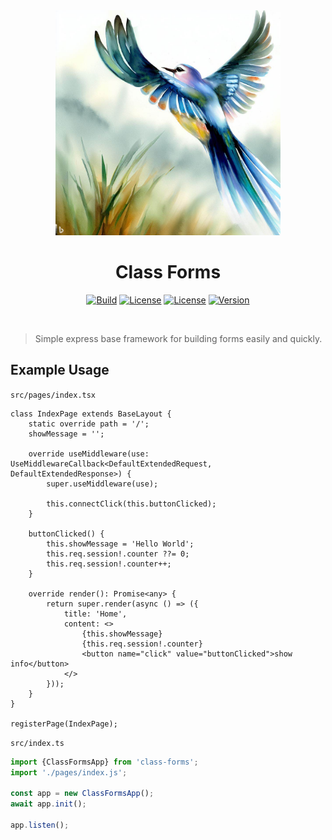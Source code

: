 <div align="center">
    <img alt="Logo" src="https://raw.githubusercontent.com/ido-pluto/class-forms/main/demo/freedom.jpg" width="360px"/>
    <h1>Class Forms</h1>
</div>

<div align="center">

[![Build](https://github.com/ido-pluto/class-forms/actions/workflows/build.yml/badge.svg)](https://github.com/ido-pluto/class-forms/actions/workflows/build.yml)
[![License](https://badgen.net/badge/color/MIT/green?label=license)](https://www.npmjs.com/package/class-forms)
[![License](https://badgen.net/badge/color/TypeScript/blue?label=types)](https://www.npmjs.com/package/class-forms)
[![Version](https://badgen.net/npm/v/class-forms)](https://www.npmjs.com/package/class-forms)

</div>
<br />

> Simple express base framework for building forms easily and quickly.

## Example Usage

`src/pages/index.tsx`

```tsx
class IndexPage extends BaseLayout {
    static override path = '/';
    showMessage = '';

    override useMiddleware(use: UseMiddlewareCallback<DefaultExtendedRequest, DefaultExtendedResponse>) {
        super.useMiddleware(use);

        this.connectClick(this.buttonClicked);
    }

    buttonClicked() {
        this.showMessage = 'Hello World';
        this.req.session!.counter ??= 0;
        this.req.session!.counter++;
    }

    override render(): Promise<any> {
        return super.render(async () => ({
            title: 'Home',
            content: <>
                {this.showMessage}
                {this.req.session!.counter}
                <button name="click" value="buttonClicked">show info</button>
            </>
        }));
    }
}

registerPage(IndexPage);
```

`src/index.ts`

```ts
import {ClassFormsApp} from 'class-forms';
import './pages/index.js';

const app = new ClassFormsApp();
await app.init();

app.listen();
```
